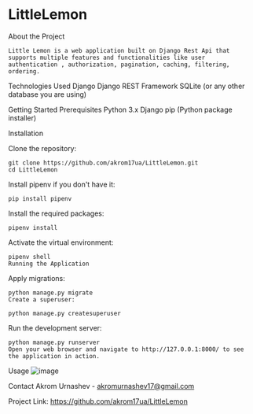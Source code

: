 # LittleLemon

About the Project

    Little Lemon is a web application built on Django Rest Api that supports multiple features and functionalities like user authentication , authorization, pagination, caching, filtering, ordering.


Technologies Used
      Django
      Django REST Framework
      SQLite (or any other database you are using)


Getting Started
      Prerequisites
      Python 3.x
      Django
      pip (Python package installer)

Installation
 
  Clone the repository:
    
    git clone https://github.com/akrom17ua/LittleLemon.git
    cd LittleLemon
    
  Install pipenv if you don't have it:

    pip install pipenv
    
  Install the required packages:
     
    pipenv install
   Activate the virtual environment:
   
    pipenv shell
    Running the Application
    
  Apply migrations:
  
    python manage.py migrate
    Create a superuser:

    python manage.py createsuperuser
  Run the development server:

   
    python manage.py runserver
    Open your web browser and navigate to http://127.0.0.1:8000/ to see the application in action.

Usage
    ![image](https://github.com/akrom17ua/LittleLemon/assets/149670082/9d14fbb5-ef79-43a3-9704-2ec528f77df3)

  

Contact
  Akrom Urnashev - akromurnashev17@gmail.com

Project Link: https://github.com/akrom17ua/LittleLemon

